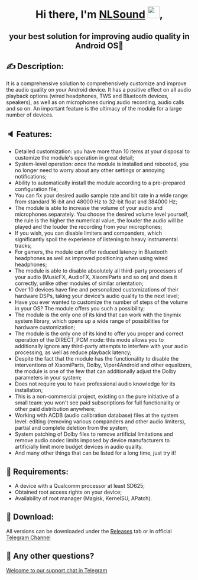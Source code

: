<h1 align="center">Hi there, I'm <a href="https://github.com/Briclyaz/NLSound_module_QCom" target="_blank">NLSound</a> 
<img src="https://github.com/blackcater/blackcater/raw/main/images/Hi.gif" height="32"/>,</h1>
<h2 align="center">your best solution for improving audio quality in Android OS📱</h2>


## ✍️ Description:
It is a comprehensive solution to comprehensively customize and improve the audio quality on your Android device. 
It has a positive effect on all audio playback options (wired headphones, TWS and Bluetooth devices, speakers), as well as on microphones during audio recording, audio calls and so on. An important feature is the ultimacy of the module for a large number of devices.

## 🔈 Features:
 - Detailed customization: you have more than 10 items at your disposal to customize the module's operation in great detail;
 - System-level operation: once the module is installed and rebooted, you no longer need to worry about any other settings or annoying notifications;
 - Ability to automatically install the module according to a pre-prepared configuration file;
 - You can fix your desired audio sample rate and bit rate in a wide range: from standard 16-bit and 48000 Hz to 32-bit float and 384000 Hz;
 - The module is able to increase the volume of your audio and microphones separately. You choose the desired volume level yourself, the rule is the higher the numerical value, the louder the audio will be played and the louder the recording from your microphones;
 - If you wish, you can disable limiters and companders, which significantly spoil the experience of listening to heavy instrumental tracks;
 - For gamers, the module can offer reduced latency in Bluetooth headphones as well as improved positioning when using wired headphones;
 - The module is able to disable absolutely all third-party processors of your audio (MusicFX, AudioFX, XiaomiParts and so on) and does it correctly, unlike other modules of similar orientation;
 - Over 10 devices have fine and personalized customizations of their hardware DSPs, taking your device's audio quality to the next level;
 - Have you ever wanted to customize the number of steps of the volume in your OS? The module offers you such a possibility;
 - The module is the only one of its kind that can work with the tinymix system library, which opens up a wide range of possibilities for hardware customization;
 - The module is the only one of its kind to offer you proper and correct operation of the DIRECT_PCM mode: this mode allows you to additionally ignore any third-party attempts to interfere with your audio processing, as well as reduce playback latency;
 - Despite the fact that the module has the functionality to disable the interventions of XiaomiParts, Dolby, Viper4Android and other equalizers, the module is one of the few that can additionally adjust the Dolby parameters in your system;
 - Does not require you to have professional audio knowledge for its installation;
 - This is a non-commercial project, existing on the pure initiative of a small team: you won't see paid subscriptions for full functionality or other paid distribution anywhere;
 - Working with ACDB (audio calibration database) files at the system level: editing (removing various companders and other audio limiters), partial and complete deletion from the system;
 - System patching of Dolby files to remove artificial limitations and remove audio codec limits imposed by device manufacturers to artificially limit more budget devices in audio quality.
 - And many other things that can be listed for a long time, just try it!

## 📲 Requirements:
 - A device with a Qualcomm processor at least SD625;
 - Obtained root access rights on your device;
 - Availability of root manager (Magisk, KernelSU, APatch).

## 🎵 Download:
All versions can be downloaded under the [Releases](https://github.com/Briclyaz/NLSound_module_QCom/releases) tab or in official [Telegram Channel](https://t.me/nlsound_updates)

## 💬 Any other questions? 
[Welcome to our support chat in Telegram](https://t.me/nlsound_support/116804)

